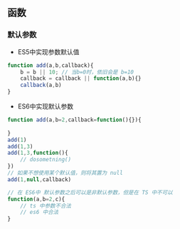 ## 函数

### 默认参数
- ES5中实现参数默认值
```javascript
function add(a,b,callback){
    b = b || 10; // 当b=0时，依旧会是 b=10
    callback = callback || function(a,b){}
    callback(a,b)
} 
```
- ES6中实现默认参数
```javascript
function add(a,b=2,callback=function(){}){
   
} 
add(1)
add(1,3)
add(1,3,function(){
    // dosometning()
})
// 如果不想使用某个默认值，则将其置为 null
add(1,null,callback)

// 在 ES6中 默认参数之后可以是非默认参数，但是在 TS 中不可以
function(a,b=2,c){
    // ts 中参数不合法
    // es6 中合法
}

```